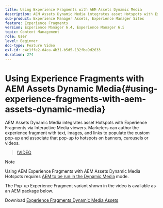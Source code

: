 ```yaml
---
title: Using Experience Fragments with AEM Assets Dynamic Media
description: AEM Assets Dynamic Media integrates asset Hotspots with Experience Fragments via Interactive Media viewers. Marketers can author the experience fragment with text, images, and links to populate the custom pop-up and associate that pop-up to hotspots on banners, carousels or videos.
sub-product: Experience Manager Assets, Experience Manager Sites
feature: Experience Fragments
version: Experience Manager 6.4, Experience Manager 6.5
topic: Content Management
role: User
level: Beginner
doc-type: Feature Video
exl-id: c4c1ffe2-d4ea-4b31-b5d5-132fba9d2633
duration: 274
---
```

# Using Experience Fragments with AEM Assets Dynamic Media{#using-experience-fragments-with-aem-assets-dynamic-media}

AEM Assets Dynamic Media integrates asset Hotspots with Experience Fragments via Interactive Media viewers. Marketers can author the experience fragment with text, images, and links to populate the custom pop-up and associate that pop-up to hotspots on banners, carousels or videos.

>[!VIDEO](https://video.tv.adobe.com/v/22115?quality=12&learn=on)

>[!NOTE]
>
>Using AEM Experience Fragments with AEM Assets Dynamic Media Hotspots requires [AEM to be run in the Dynamic Media](https://experienceleague.adobe.com/docs/) mode.

The Pop-up Experience Fragment variant shown in the video is available as an AEM package below.

Download [Experience Fragments Dynamic Media Assets](assets/experience-fragmentsdynamic-mediaassets-100.zip)
